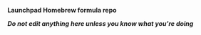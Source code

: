 **Launchpad Homebrew formula repo**

***Do not edit anything here unless you know what you're doing***
